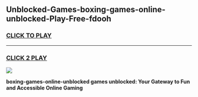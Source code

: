 
## Unblocked-Games-boxing-games-online-unblocked-Play-Free-fdooh
<h3>
<a href="https://premium76.site?title=boxing-games-online-unblocked&ref=18A1">CLICK TO PLAY</a></h3>
<hr>

<h3>
<a href="https://premium76.site?title=boxing-games-online-unblocked&ref=18A1">CLICK 2 PLAY</a>
  
</h3>

<a href="https://premium76.site?title=boxing-games-online-unblocked&ref=18A1"><img src="https://clearcache.store/games.png"></a>


**boxing-games-online-unblocked games unblocked: Your Gateway to Fun and Accessible Online Gaming**
